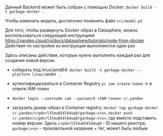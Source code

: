 Данный Backend может быть собран с помощью Docker: 
`docker build -t garbage-docker .`

Чтобы изменить модель, достаточно поменять файл `src/model.pt`

Для того, чтобы развернуть Docker-образ в Datasphere, можно воспользоваться следующей инструкцией
https://yandex.cloud/ru/docs/datasphere/tutorials/node-from-docker
Действия по настройке из инструкции выполняются один раз

Здесь описаны действия, которые нужно выполнять каждый раз для создания новой версии

- собирать под linux/amd64:
`docker build -t garbage-docker --platform linux/amd64 .`

- аутентифицироваться в Container Registry
`yc iam create-token` -> в ответе IAM-токен

- `docker login --username iam --password <IAM-токен> cr.yandex`

- загрузить докер-образ в Container registry:
`docker tag garbage-docker cr.yandex/crpdvrl3lmu654l64uq9/garbage:v<x>`,
`docker push cr.yandex/crpdvrl3lmu654l64uq9/garbage:v<x>`, где вместо <x> подставить номер версии.
Здесь `crpdvrl3lmu654l64uq9` - ID нашего реестра, `garbage:v<x>` - произвольной название + тег, может быть любым
